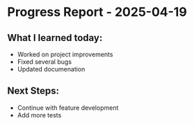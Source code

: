 # Progress Report - 2025-04-19
## What I learned today:
- Worked on project improvements
- Fixed several bugs
- Updated documenation

## Next Steps:
- Continue with feature development
- Add more tests
